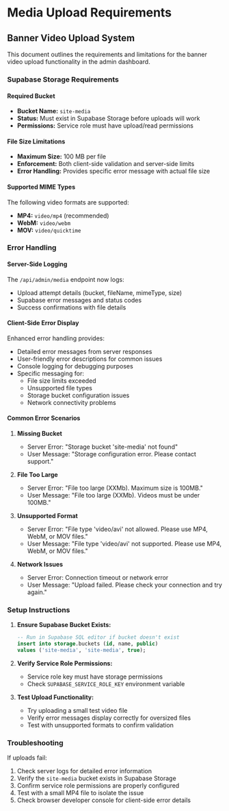 # Media Upload Requirements

## Banner Video Upload System

This document outlines the requirements and limitations for the banner video upload functionality in the admin dashboard.

### Supabase Storage Requirements

#### Required Bucket
- **Bucket Name:** `site-media`
- **Status:** Must exist in Supabase Storage before uploads will work
- **Permissions:** Service role must have upload/read permissions

#### File Size Limitations
- **Maximum Size:** 100 MB per file
- **Enforcement:** Both client-side validation and server-side limits
- **Error Handling:** Provides specific error message with actual file size

#### Supported MIME Types
The following video formats are supported:
- **MP4:** `video/mp4` (recommended)
- **WebM:** `video/webm`
- **MOV:** `video/quicktime`

### Error Handling

#### Server-Side Logging
The `/api/admin/media` endpoint now logs:
- Upload attempt details (bucket, fileName, mimeType, size)
- Supabase error messages and status codes
- Success confirmations with file details

#### Client-Side Error Display
Enhanced error handling provides:
- Detailed error messages from server responses
- User-friendly error descriptions for common issues
- Console logging for debugging purposes
- Specific messaging for:
  - File size limits exceeded
  - Unsupported file types
  - Storage bucket configuration issues
  - Network connectivity problems

#### Common Error Scenarios

1. **Missing Bucket**
   - Server Error: "Storage bucket 'site-media' not found"
   - User Message: "Storage configuration error. Please contact support."

2. **File Too Large**
   - Server Error: "File too large (XXMb). Maximum size is 100MB."
   - User Message: "File too large (XXMb). Videos must be under 100MB."

3. **Unsupported Format**
   - Server Error: "File type 'video/avi' not allowed. Please use MP4, WebM, or MOV files."
   - User Message: "File type 'video/avi' not supported. Please use MP4, WebM, or MOV files."

4. **Network Issues**
   - Server Error: Connection timeout or network error
   - User Message: "Upload failed. Please check your connection and try again."

### Setup Instructions

1. **Ensure Supabase Bucket Exists:**
   ```sql
   -- Run in Supabase SQL editor if bucket doesn't exist
   insert into storage.buckets (id, name, public)
   values ('site-media', 'site-media', true);
   ```

2. **Verify Service Role Permissions:**
   - Service role key must have storage permissions
   - Check `SUPABASE_SERVICE_ROLE_KEY` environment variable

3. **Test Upload Functionality:**
   - Try uploading a small test video file
   - Verify error messages display correctly for oversized files
   - Test with unsupported formats to confirm validation

### Troubleshooting

If uploads fail:
1. Check server logs for detailed error information
2. Verify the `site-media` bucket exists in Supabase Storage
3. Confirm service role permissions are properly configured
4. Test with a small MP4 file to isolate the issue
5. Check browser developer console for client-side error details
